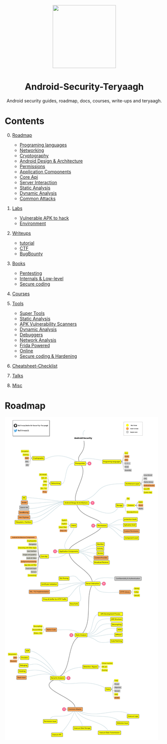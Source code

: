 
<p align="center">
  <img width="200" height="200" src="https://github.com/Ralireza/Android-Security-Teryaagh/blob/main/android-security-teryagh-logo.png">
</p>


<div align="center">
  
# Android-Security-Teryaagh
  
</div>

<div align="center">
  
Android security guides, roadmap, docs, courses, write-ups and teryaagh. 
  
</div>

# Contents
0. [Roadmap](https://github.com/Ralireza/Android-Security-Teryaagh/tree/main/00-Roadmap)
    - [Programing languages](https://github.com/Ralireza/Android-Security-Teryaagh/tree/main/00-Roadmap#programing-languages)
    - [Networking](https://github.com/Ralireza/Android-Security-Teryaagh/tree/main/00-Roadmap#networking)
    - [Cryptography](https://github.com/Ralireza/Android-Security-Teryaagh/tree/main/00-Roadmap#cryptography)
    - [Android Design & Architecture](https://github.com/Ralireza/Android-Security-Teryaagh/tree/main/00-Roadmap#android-design--architecture)
    - [Permissions](https://github.com/Ralireza/Android-Security-Teryaagh/tree/main/00-Roadmap#permissions)
    - [Application Components](https://github.com/Ralireza/Android-Security-Teryaagh/tree/main/00-Roadmap#application-components)
    - [Core Api](https://github.com/Ralireza/Android-Security-Teryaagh/tree/main/00-Roadmap#core-api)
    - [Server Interaction](https://github.com/Ralireza/Android-Security-Teryaagh/tree/main/00-Roadmap#server-interaction)
    - [Static Analysis](https://github.com/Ralireza/Android-Security-Teryaagh/tree/main/00-Roadmap#static-analysis)
    - [Dynamic Analysis](https://github.com/Ralireza/Android-Security-Teryaagh/tree/main/00-Roadmap#dynamic-analysis)
    - [Common Attacks](https://github.com/Ralireza/Android-Security-Teryaagh/tree/main/00-Roadmap#common-attacks)

1. [Labs](https://github.com/Ralireza/Android-Security-Teryaagh/tree/main/01-Labs)
    - [Vulnerable APK to hack](https://github.com/Ralireza/Android-Security-Teryaagh/tree/main/01-Labs#vulnerable-apk-to-hack)
    - [Environment](https://github.com/Ralireza/Android-Security-Teryaagh/tree/main/01-Labs#environment)
3. [Writeups](https://github.com/Ralireza/Android-Security-Teryaagh/tree/main/02-Writeups)
    - [tutorial](https://github.com/Ralireza/Android-Security-Teryaagh/tree/main/02-Writeups#tutorial)
    - [CTF](https://github.com/Ralireza/Android-Security-Teryaagh/tree/main/02-Writeups#ctf)
    - [BugBounty](https://github.com/Ralireza/Android-Security-Teryaagh/tree/main/02-Writeups#bugbounty)
5. [Books](https://github.com/Ralireza/Android-Security-Teryaagh/tree/main/03-Books)
    - [Pentesting](https://github.com/Ralireza/Android-Security-Teryaagh/tree/main/03-Books#pentesting)
    - [Internals & Low-level](https://github.com/Ralireza/Android-Security-Teryaagh/tree/main/03-Books#internals--low-level)
    - [Secure coding](https://github.com/Ralireza/Android-Security-Teryaagh/tree/main/03-Books#secure-coding)
7. [Courses](https://github.com/Ralireza/Android-Security-Teryaagh/tree/main/04-Courses)
8. [Tools](https://github.com/Ralireza/Android-Security-Teryaagh/tree/main/05-Tools)
    - [Super Tools](https://github.com/Ralireza/Android-Security-Teryaagh/tree/main/05-Tools#super-tools)
    - [Static Analysis](https://github.com/Ralireza/Android-Security-Teryaagh/tree/main/05-Tools#static-analysis)
    - [APK Vulnerability Scanners](https://github.com/Ralireza/Android-Security-Teryaagh/tree/main/05-Tools#--apk-vulnerability-scanners)
    - [Dynamic Analysis](https://github.com/Ralireza/Android-Security-Teryaagh/tree/main/05-Tools#dynamic-analysis)
    - [Debuggers](https://github.com/Ralireza/Android-Security-Teryaagh/tree/main/05-Tools#--debuggers)
    - [Network Analysis](https://github.com/Ralireza/Android-Security-Teryaagh/tree/main/05-Tools#--network-analysis)
    - [Frida Powered](https://github.com/Ralireza/Android-Security-Teryaagh/tree/main/05-Tools#--frida-powered)
    - [Online](https://github.com/Ralireza/Android-Security-Teryaagh/tree/main/05-Tools#online)
    - [Secure coding & Hardening](https://github.com/Ralireza/Android-Security-Teryaagh/tree/main/05-Tools#secure-coding--hardening)
10. [Cheatsheet-Checklist](https://github.com/Ralireza/Android-Security-Teryaagh/tree/main/06-Cheatsheet%20%26%20Checklist)
11. [Talks](https://github.com/Ralireza/Android-Security-Teryaagh/tree/main/07-Talks)
12. [Misc](https://github.com/Ralireza/Android-Security-Teryaagh/tree/main/08-Misc)



# Roadmap
![Roadmap](./00-Roadmap/Android-Security-Roadmap.png)
